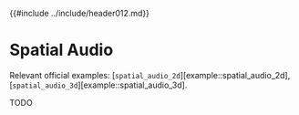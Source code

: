 {{#include ../include/header012.md}}

# Spatial Audio

Relevant official examples:
[`spatial_audio_2d`][example::spatial_audio_2d],
[`spatial_audio_3d`][example::spatial_audio_3d].

TODO

